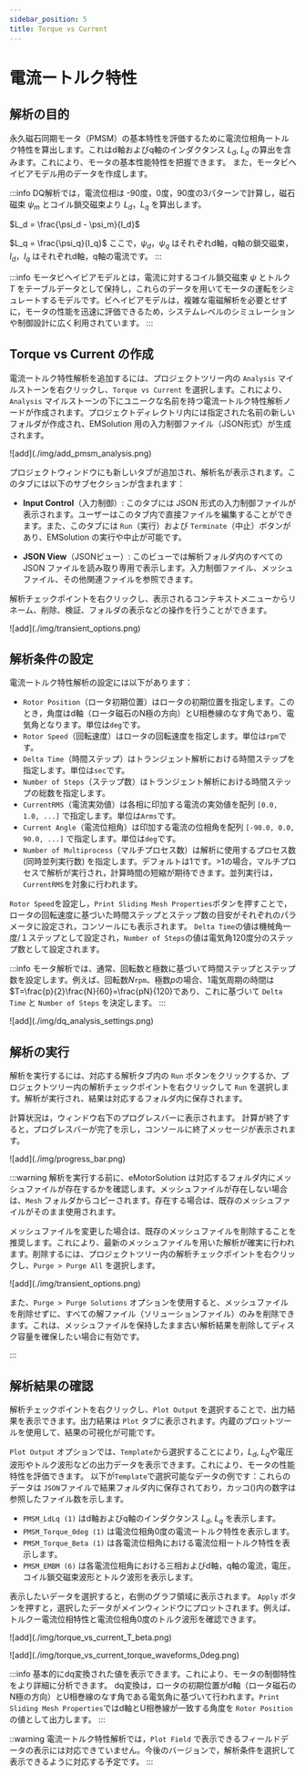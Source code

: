 ```yaml
---
sidebar_position: 5
title: Torque vs Current
---
```

# 電流ートルク特性

## 解析の目的
永久磁石同期モータ（PMSM）の基本特性を評価するために電流位相角ートルク特性を算出します。これはd軸およびq軸のインダクタンス $L_d$, $L_q$ の算出を含みます。これにより、モータの基本性能特性を把握できます。
また，モータビヘイビアモデル用のデータを作成します。

:::info
DQ解析では，電流位相は -90度，0度，90度の3パターンで計算し，磁石磁束 $\psi_m$ とコイル鎖交磁束より $L_d$，$L_q$ を算出します。

$L_d = \frac{\psi_d - \psi_m}{I_d}$

$L_q = \frac{\psi_q}{I_q}$
ここで，$\psi_d$，$\psi_q$ はそれぞれd軸，q軸の鎖交磁束，$I_d$，$I_q$ はそれぞれd軸，q軸の電流です。
:::

:::info
モータビヘイビアモデルとは，電流に対するコイル鎖交磁束 $\psi$ とトルク $T$ をテーブルデータとして保持し，これらのデータを用いてモータの運転をシミュレートするモデルです。ビヘイビアモデルは，複雑な電磁解析を必要とせずに，モータの性能を迅速に評価できるため，システムレベルのシミュレーションや制御設計に広く利用されています。
:::

## Torque vs Current の作成
電流ートルク特性解析を追加するには、プロジェクトツリー内の `Analysis` マイルストーンを右クリックし、`Torque vs Current` を選択します。これにより、`Analysis` マイルストーンの下にユニークな名前を持つ電流ートルク特性解析ノードが作成されます。プロジェクトディレクトリ内には指定された名前の新しいフォルダが作成され、EMSolution 用の入力制御ファイル（JSON形式）が生成されます。

<p class="ems">![add](./img/add_pmsm_analysis.png)</p>

プロジェクトウィンドウにも新しいタブが追加され、解析名が表示されます。このタブには以下のサブセクションが含まれます：

* **Input Control**（入力制御）: このタブには JSON 形式の入力制御ファイルが表示されます。ユーザーはこのタブ内で直接ファイルを編集することができます。また、このタブには `Run`（実行）および `Terminate`（中止）ボタンがあり、EMSolution の実行や中止が可能です。

* **JSON View**（JSONビュー）: このビューでは解析フォルダ内のすべての JSON ファイルを読み取り専用で表示します。入力制御ファイル、メッシュファイル、その他関連ファイルを参照できます。

解析チェックポイントを右クリックし、表示されるコンテキストメニューからリネーム、削除、検証、フォルダの表示などの操作を行うことができます。

<p class="ems">![add](./img/transient_options.png)</p>


## 解析条件の設定

電流ートルク特性解析の設定には以下があります：

- `Rotor Position`（ロータ初期位置）はロータの初期位置を指定します。このとき，角度はd軸（ロータ磁石のN極の方向）とU相巻線のなす角であり、電気角となります。単位は`deg`です。
- `Rotor Speed`（回転速度）はロータの回転速度を指定します。単位は`rpm`です。
- `Delta Time`（時間ステップ）はトランジェント解析における時間ステップを指定します。単位は`sec`です。
- `Number of Steps`（ステップ数）はトランジェント解析における時間ステップの総数を指定します。
-  `CurrentRMS`（電流実効値）は各相に印加する電流の実効値を配列 `[0.0, 1.0, ...]` で指定します。単位は`Arms`です。
-  `Current Angle`（電流位相角）は印加する電流の位相角を配列 `[-90.0, 0.0, 90.0, ...]` で指定します。単位は`deg`です。
-  `Number of Multiprocess`（マルチプロセス数）は解析に使用するプロセス数(同時並列実行数) を指定します。デフォルトは1です。>1の場合，マルチプロセスで解析が実行され，計算時間の短縮が期待できます。並列実行は，`CurrentRMS`を対象に行われます。

`Rotor Speed`を設定し，`Print Sliding Mesh Properties`ボタンを押すことで，ロータの回転速度に基づいた時間ステップとステップ数の目安がそれぞれのパラメータに設定され，コンソールにも表示されます。
`Delta Time`の値は機械角一度/１ステップとして設定され，`Number of Steps`の値は電気角120度分のステップ数として設定されます。

:::info
モータ解析では、通常、回転数と極数に基づいて時間ステップとステップ数を設定します。例えば、回転数$N$`rpm`、極数$p$の場合、1電気周期の時間は$T=\frac{p}{2}\frac{N}{60}=\frac{pN}{120}であり、これに基づいて `Delta Time` と `Number of Steps` を決定します。
:::

<p class="ems">![add](./img/dq_analysis_settings.png)</p>

## 解析の実行

解析を実行するには、対応する解析タブ内の `Run` ボタンをクリックするか、プロジェクトツリー内の解析チェックポイントを右クリックして `Run` を選択します。解析が実行され、結果は対応するフォルダ内に保存されます。

計算状況は，ウィンドウ右下のプログレスバーに表示されます。
計算が終了すると，プログレスバーが完了を示し，コンソールに終了メッセージが表示されます。

<p class="ems">![add](./img/progress_bar.png)</p>

:::warning
解析を実行する前に、eMotorSolution は対応するフォルダ内にメッシュファイルが存在するかを確認します。メッシュファイルが存在しない場合は、`Mesh` フォルダからコピーされます。存在する場合は、既存のメッシュファイルがそのまま使用されます。

メッシュファイルを変更した場合は、既存のメッシュファイルを削除することを推奨します。これにより、最新のメッシュファイルを用いた解析が確実に行われます。削除するには、プロジェクトツリー内の解析チェックポイントを右クリックし、`Purge > Purge All` を選択します。

<p class="ems">![add](./img/transient_options.png)</p>

また、`Purge > Purge Solutions` オプションを使用すると、メッシュファイルを削除せずに、すべての解ファイル（ソリューションファイル）のみを削除できます。これは、メッシュファイルを保持したまま古い解析結果を削除してディスク容量を確保したい場合に有効です。

:::

## 解析結果の確認

解析チェックポイントを右クリックし、`Plot Output` を選択することで、出力結果を表示できます。出力結果は `Plot` タブに表示されます。内蔵のプロットツールを使用して、結果の可視化が可能です。

`Plot Output` オプションでは、`Template`から選択することにより，$L_d$, $L_q$や電圧波形やトルク波形などの出力データを表示できます。これにより、モータの性能特性を評価できます。
以下が`Template`で選択可能なデータの例です：これらのデータは `JSON`ファイルで結果フォルダ内に保存されており，カッコ()内の数字は参照したファイル数を示します。

- `PMSM_LdLq (1)` はd軸およびq軸のインダクタンス $L_d$, $L_q$ を表示します。
- `PMSM_Torque_0deg (1)` は電流位相角0度の電流ートルク特性を表示します。
- `PMSM_Torque_Beta (1)` は各電流位相角における電流位相ートルク特性を表示します。
- `PMSM_EMBM (6)` は各電流位相角における三相およびd軸，q軸の電流，電圧，コイル鎖交磁束波形とトルク波形を表示します。

表示したいデータを選択すると，右側のグラフ領域に表示されます。 `Apply` ボタンを押すと，選択したデータがメインウィンドウにプロットされます。例えば、トルクー電流位相特性と電流位相角0度のトルク波形を確認できます。

<p class="ems">![add](./img/torque_vs_current_T_beta.png)</p>

<p class="ems">![add](./img/torque_vs_current_torque_waveforms_0deg.png)</p>

:::info
基本的にdq変換された値を表示できます。これにより、モータの制御特性をより詳細に分析できます。
dq変換は，ロータの初期位置がd軸（ロータ磁石のN極の方向）とU相巻線のなす角である電気角に基づいて行われます。`Print Sliding Mesh Properties`ではd軸とU相巻線が一致する角度を `Rotor Position` の値として出力します。
:::

::warning
電流ートルク特性解析では，`Plot Field` で表示できるフィールドデータの表示には対応できていません。今後のバージョンで，解析条件を選択して表示できるように対応する予定です。
:::